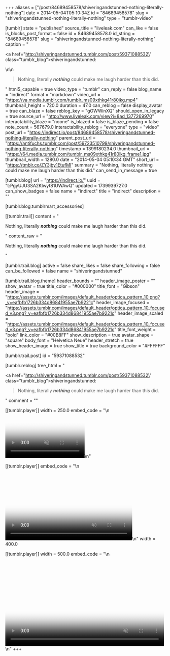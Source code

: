 +++
aliases = ["/post/84689458578/shiveringandstunned-nothing-literally-nothing"]
date = 2014-05-04T05:10:34Z
id = "84689458578"
slug = "shiveringandstunned-nothing-literally-nothing"
type = "tumblr-video"

[tumblr]
state = "published"
source_title = "liveleak.com"
can_like = false
is_blocks_post_format = false
id = 84689458578.0
id_string = "84689458578"
slug = "shiveringandstunned-nothing-literally-nothing"
caption = "<p><a href=\"http://shiveringandstunned.tumblr.com/post/59371088532\" class=\"tumblr_blog\">shiveringandstunned</a>:</p>\n\n<blockquote><p>Nothing, literally <strong><em>nothing</em></strong> could make me laugh harder than this did.</p></blockquote>"
html5_capable = true
video_type = "tumblr"
can_reply = false
blog_name = "indirect"
format = "markdown"
video_url = "https://va.media.tumblr.com/tumblr_ms09xthkg41r80ikg.mp4"
thumbnail_height = 720.0
duration = 47.0
can_reblog = false
display_avatar = true
can_blaze = false
reblog_key = "gOWWinXQ"
should_open_in_legacy = true
source_url = "http://www.liveleak.com/view?i=8ad_1377269970"
interactability_blaze = "noone"
is_blazed = false
is_blaze_pending = false
note_count = 567679.0
interactability_reblog = "everyone"
type = "video"
post_url = "https://indirect.io/post/84689458578/shiveringandstunned-nothing-literally-nothing"
parent_post_url = "https://antifuchs.tumblr.com/post/59723510799/shiveringandstunned-nothing-literally-nothing"
timestamp = 1399180234.0
thumbnail_url = "https://64.media.tumblr.com/tumblr_ms09xthkg41r80ikg_frame1.jpg"
thumbnail_width = 1280.0
date = "2014-05-04 05:10:34 GMT"
short_url = "https://tmblr.co/ZY3jby1EtufMI"
summary = "Nothing, literally nothing could make me laugh harder than this did."
can_send_in_message = true

[tumblr.blog]
url = "https://indirect.io/"
uuid = "t:PgyUJU3SA2Klwyt81UWAwQ"
updated = 1739939727.0
can_show_badges = false
name = "indirect"
title = "indirect"
description = ""

[tumblr.blog.tumblrmart_accessories]

[[tumblr.trail]]
content = "<p>Nothing, literally <strong><em>nothing</em></strong> could make me laugh harder than this did.</p>"
content_raw = "<p>Nothing, literally <strong><em>nothing</em></strong> could make me laugh harder than this did.</p>"

[tumblr.trail.blog]
active = false
share_likes = false
share_following = false
can_be_followed = false
name = "shiveringandstunned"

[tumblr.trail.blog.theme]
header_bounds = ""
header_image_poster = ""
show_avatar = true
title_color = "#000000"
title_font = "Gibson"
header_image = "https://assets.tumblr.com/images/default_header/optica_pattern_10.png?_v=eafbfb1726b334d86841955ae7b9221c"
header_image_focused = "https://assets.tumblr.com/images/default_header/optica_pattern_10_focused_v3.png?_v=eafbfb1726b334d86841955ae7b9221c"
header_image_scaled = "https://assets.tumblr.com/images/default_header/optica_pattern_10_focused_v3.png?_v=eafbfb1726b334d86841955ae7b9221c"
title_font_weight = "bold"
link_color = "#00B8FF"
show_description = true
avatar_shape = "square"
body_font = "Helvetica Neue"
header_stretch = true
show_header_image = true
show_title = true
background_color = "#FFFFFF"

[tumblr.trail.post]
id = "59371088532"

[tumblr.reblog]
tree_html = "<p><a href=\"http://shiveringandstunned.tumblr.com/post/59371088532\" class=\"tumblr_blog\">shiveringandstunned</a>:</p><blockquote><p>Nothing, literally <strong><em>nothing</em></strong> could make me laugh harder than this did.</p></blockquote>"
comment = ""

[[tumblr.player]]
width = 250.0
embed_code = "\n<video  id='embed-67b5759400831345737655' class='crt-video crt-skin-default' width='250' height='141' poster='https://64.media.tumblr.com/tumblr_ms09xthkg41r80ikg_frame1.jpg' preload='none' muted data-crt-video data-crt-options='{\"autoheight\":null,\"duration\":47,\"hdUrl\":false,\"filmstrip\":{\"url\":\"https://24.media.tumblr.com/previews/tumblr_ms09xthkg41r80ikg_filmstrip.jpg\",\"width\":\"200\",\"height\":\"112\"}}' crossOrigin='anonymous' controls>\n    <source src=\"https://va.media.tumblr.com/tumblr_ms09xthkg41r80ikg.mp4\" type=\"video/mp4\">\n</video>\n"

[[tumblr.player]]
embed_code = "\n<video  id='embed-67b5759400831345737655' class='crt-video crt-skin-default' width='400' height='225' poster='https://64.media.tumblr.com/tumblr_ms09xthkg41r80ikg_frame1.jpg' preload='none' muted data-crt-video data-crt-options='{\"autoheight\":null,\"duration\":47,\"hdUrl\":false,\"filmstrip\":{\"url\":\"https://24.media.tumblr.com/previews/tumblr_ms09xthkg41r80ikg_filmstrip.jpg\",\"width\":\"200\",\"height\":\"112\"}}' crossOrigin='anonymous' controls>\n    <source src=\"https://va.media.tumblr.com/tumblr_ms09xthkg41r80ikg.mp4\" type=\"video/mp4\">\n</video>\n"
width = 400.0

[[tumblr.player]]
width = 500.0
embed_code = "\n<video  id='embed-67b5759400831345737655' class='crt-video crt-skin-default' width='500' height='281' poster='https://64.media.tumblr.com/tumblr_ms09xthkg41r80ikg_frame1.jpg' preload='none' muted data-crt-video data-crt-options='{\"autoheight\":null,\"duration\":47,\"hdUrl\":false,\"filmstrip\":{\"url\":\"https://24.media.tumblr.com/previews/tumblr_ms09xthkg41r80ikg_filmstrip.jpg\",\"width\":\"200\",\"height\":\"112\"}}' crossOrigin='anonymous' controls>\n    <source src=\"https://va.media.tumblr.com/tumblr_ms09xthkg41r80ikg.mp4\" type=\"video/mp4\">\n</video>\n"
+++
